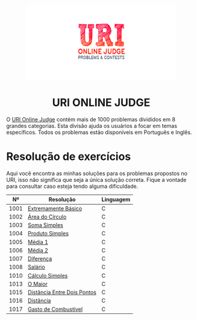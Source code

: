 <p align="center">
  <img src="../img/logo-uri.png" width="400px" height="200px">
<p>

<h1 style="text-align: center;">URI ONLINE JUDGE</h1>

O [URI Online Judge](https://www.urionlinejudge.com.br/) contém mais de 1000 problemas divididos em 8 grandes categorias. Esta divisão ajuda os usuários a focar em temas específicos. Todos os problemas estão disponíveis em Português e Inglês.

# Resolução de exercícios

Aqui você encontra as minhas soluções para os problemas propostos no URI, isso não significa que seja a única solução correta. Fique a vontade para consultar caso esteja tendo alguma dificuldade.

| Nº | Resolução | Linguagem |
|---|---|---|
| 1001 | [Extremamente Básico](https://github.com/levxyca/hello-world.c/blob/master/URI/Iniciante/1001.c) | C |
| 1002 | [Área do Círculo](https://github.com/levxyca/hello-world.c/blob/master/URI/Iniciante/1002.c) | C |
| 1003 | [Soma Simples](https://github.com/levxyca/hello-world.c/blob/master/URI/Iniciante/1003.c) | C |
| 1004 | [Produto Simples](https://github.com/levxyca/hello-world.c/blob/master/URI/Iniciante/1004.c) | C |
| 1005 | [Média 1](https://github.com/levxyca/hello-world.c/blob/master/URI/Iniciante/1005.c) | C |
| 1006 | [Média 2](https://github.com/levxyca/hello-world.c/blob/master/URI/Iniciante/1006.c) | C |
| 1007 | [Diferença](https://github.com/levxyca/hello-world.c/blob/master/URI/Iniciante/1007.c) | C |
| 1008 | [Salário](https://github.com/levxyca/hello-world.c/blob/master/URI/Iniciante/1008.c) | C |
| 1010 | [Cálculo Simples](https://github.com/levxyca/hello-world.c/blob/master/URI/Iniciante/1010.c) | C |
| 1013 | [O Maior](https://github.com/levxyca/hello-world.c/blob/master/URI/Iniciante/1013.c) | C |
| 1015 | [Distância Entre Dois Pontos](https://github.com/levxyca/hello-world.c/blob/master/URI/Iniciante/1015.c) | C |
| 1016 | [Distância](https://github.com/levxyca/hello-world.c/blob/master/URI/Iniciante/1016.c) | C |
| 1017 | [Gasto de Combustível](https://github.com/levxyca/hello-world.c/blob/master/URI/Iniciante/1017.c) | C |
